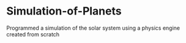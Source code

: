 # Simulation-of-Planets
Programmed a simulation of the solar system using a physics engine created from scratch
